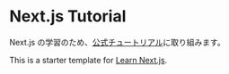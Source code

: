 # Next.js Tutorial

Next.js の学習のため、[公式チュートリアル](https://nextjs.org/)に取り組みます。

This is a starter template for [Learn Next.js](https://nextjs.org/learn).